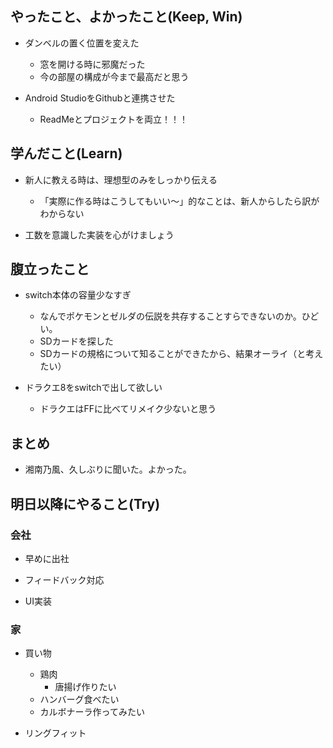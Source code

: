 ## やったこと、よかったこと(Keep, Win)

* ダンベルの置く位置を変えた
  * 窓を開ける時に邪魔だった
  * 今の部屋の構成が今まで最高だと思う

* Android StudioをGithubと連携させた
  * ReadMeとプロジェクトを両立！！！

## 学んだこと(Learn)

* 新人に教える時は、理想型のみをしっかり伝える
  * 「実際に作る時はこうしてもいい〜」的なことは、新人からしたら訳がわからない


* 工数を意識した実装を心がけましょう


## 腹立ったこと

* switch本体の容量少なすぎ
  * なんでポケモンとゼルダの伝説を共存することすらできないのか。ひどい。
  * SDカードを探した
  * SDカードの規格について知ることができたから、結果オーライ（と考えたい）


* ドラクエ8をswitchで出して欲しい
  * ドラクエはFFに比べてリメイク少ないと思う

## まとめ

* 湘南乃風、久しぶりに聞いた。よかった。

## 明日以降にやること(Try)

### 会社

* 早めに出社

* フィードバック対応

* UI実装

### 家

* 買い物
  * 鶏肉
    * 唐揚げ作りたい
  * ハンバーグ食べたい
  * カルボナーラ作ってみたい


* リングフィット
